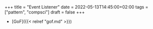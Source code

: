 +++
title = "Event Listener"
date = 2022-05-13T14:45:00+02:00
tags = ["pattern", "compsci"]
draft = false
+++

-   [GoF]({{< relref "gof.md" >}})

